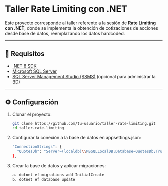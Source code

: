 # Taller Rate Limiting con .NET

Este proyecto corresponde al taller referente a la sesión de **Rate Limiting con .NET**, donde se implementa la obtención de cotizaciones de acciones desde base de datos, reemplazando los datos hardcoded.

---

## 📌 Requisitos

- [.NET 8 SDK](https://dotnet.microsoft.com/en-us/download)
- [Microsoft SQL Server](https://www.microsoft.com/en-us/sql-server/sql-server-downloads)
- [SQL Server Management Studio (SSMS)](https://aka.ms/ssmsfullsetup) (opcional para administrar la BD)

---

## ⚙️ Configuración

1. Clonar el proyecto:
   ```bash
   git clone https://github.com/tu-usuario/taller-rate-limiting.git
   cd taller-rate-limiting

2. Configurar la conexión a la base de datos en appsettings.json:
    ```bash
    "ConnectionStrings": {
      "QuotesDb": "Server=(localdb)\\MSSQLLocalDB;Database=QuotesDb;Trusted_Connection=True;MultipleActiveResultSets=true;TrustServerCertificate=True"
    },

3. Crear la base de datos y aplicar migraciones:
     ```bash
     a. dotnet ef migrations add InitialCreate
     b. dotnet ef database update

     


